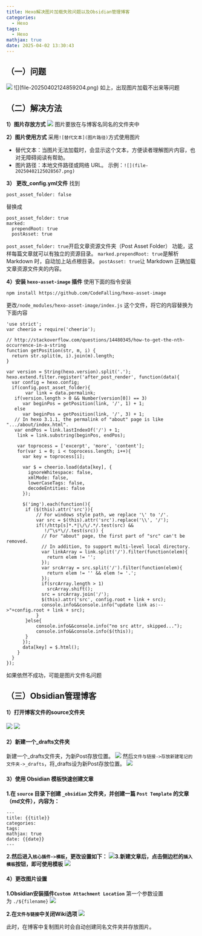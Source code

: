 ```yaml
---
title: Hexo解决图片加载失败问题以及Obsidian管理博客
categories:
  - Hexo
tags:
  - Hexo
mathjax: true
date: 2025-04-02 13:30:43
---
```

## （一）问题
<img src="file-20250402124859204.png">
![](file-20250402124859204.png)
如上，出现图片加载不出来等问题

## （二）解决方法
**1）图片存放方式**
![](file20250402125028567.png)
图片要放在与博客名同名的文件夹中

**2）图片使用方式**
采用``![替代文本](图片路径)``方式使用图片
- 替代文本：当图片无法加载时，会显示这个文本，方便读者理解图片内容，也对无障碍阅读有帮助。
- 图片路径：本地文件路径或网络 URL。
示例：``![](file-20250402125028567.png)``

**3） 更改_config.yml文件**
找到
```
post_asset_folder: false
```
替换成
```
post_asset_folder: true
marked:
  prependRoot: true
  postAsset: true
```
``post_asset_folder: true``开启文章资源文件夹（Post Asset Folder） 功能，这样每篇文章就可以有独立的资源目录。
``marked.prependRoot: true``是解析 Markdown 时，自动加上站点根目录。
``postAsset: true``让 Markdown 正确加载文章资源文件夹的内容。

**4）安装 `hexo-asset-image` 插件**
使用下面的指令安装
```
npm install https://github.com/CodeFalling/hexo-asset-image
```
更改`/node_modules/hexo-asset-image/index.js` 这个文件，将它的内容替换为下面内容

```text
'use strict';
var cheerio = require('cheerio');
     
// http://stackoverflow.com/questions/14480345/how-to-get-the-nth-occurrence-in-a-string
function getPosition(str, m, i) {
  return str.split(m, i).join(m).length;
}
     
var version = String(hexo.version).split('.');
hexo.extend.filter.register('after_post_render', function(data){
  var config = hexo.config;
  if(config.post_asset_folder){
       var link = data.permalink;
   if(version.length > 0 && Number(version[0]) == 3)
      var beginPos = getPosition(link, '/', 1) + 1;
   else
      var beginPos = getPosition(link, '/', 3) + 1;
   // In hexo 3.1.1, the permalink of "about" page is like ".../about/index.html".
   var endPos = link.lastIndexOf('/') + 1;
    link = link.substring(beginPos, endPos);
     
    var toprocess = ['excerpt', 'more', 'content'];
    for(var i = 0; i < toprocess.length; i++){
      var key = toprocess[i];
      
      var $ = cheerio.load(data[key], {
        ignoreWhitespace: false,
        xmlMode: false,
        lowerCaseTags: false,
        decodeEntities: false
      });
     
      $('img').each(function(){
       if ($(this).attr('src')){
           // For windows style path, we replace '\' to '/'.
           var src = $(this).attr('src').replace('\\', '/');
           if(!/http[s]*.*|\/\/.*/.test(src) &&
              !/^\s*\//.test(src)) {
             // For "about" page, the first part of "src" can't be removed.
             // In addition, to support multi-level local directory.
             var linkArray = link.split('/').filter(function(elem){
               return elem != '';
             });
             var srcArray = src.split('/').filter(function(elem){
               return elem != '' && elem != '.';
             });
             if(srcArray.length > 1)
               srcArray.shift();
             src = srcArray.join('/');
             $(this).attr('src', config.root + link + src);
             console.info&&console.info("update link as:-->"+config.root + link + src);
           }
       }else{
           console.info&&console.info("no src attr, skipped...");
           console.info&&console.info($(this));
       }
      });
      data[key] = $.html();
    }
  }
});
```

如果依然不成功，可能是图片文件名问题
## （三）Obsidian管理博客
#### **1）打开博客文件的source文件夹**
![](file-20250402130732068.png)
![](file-20250402130735873.png)

#### **2）新建一个_drafts文件夹**
新建一个_drafts文件夹，为新Post存放位置。
![](file-20250402130858891.png)
然后``文件与链接->存放新建笔记的文件夹->_drafts``，将_drafts设为新Post存放位置。
![](file-20250402131130797.png)

#### **3）使用 Obsidian 模板快速创建文章**
**1.在 `source` 目录下创建 `_obsidian` 文件夹，并创建一篇 `Post Template` 的文章（md文件），内容为：**
```
---
title: {{title}}
categories:
tags:
mathjax: true
date: {{date}}
---
```
**2.然后进入``核心插件->模板``，更改设置如下：**
![](file-20250402131535932.png)**3.新建文章后，点击侧边栏的``插入模板``按钮，即可使用模板**
![](file-20250402131652244.png)

#### 4）更改图片设置
**1.Obsidian安装插件``Custom Attachment Location``**
第一个参数设置为 `./${filename}`
![](file-20250402132151892.png)

**2.在``文件与链接``中关闭Wiki选项**
![](file-20250402132548652.png)

此时，在博客中复制图片时会自动创建同名文件夹并存放图片。